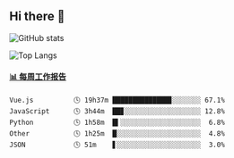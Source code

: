 ## Hi there 👋

![GitHub stats](https://github-readme-stats.orilight.top/api?username=orilights)

![Top Langs](https://github-readme-stats.orilight.top/api/top-langs/?username=orilights&layout=compact)

<!-- waka-box start -->
#### <a href="https://gist.github.com/92c8d5b388768c10efcba86e82b7c4fb" target="_blank">📊 每周工作报告</a>
```text
Vue.js          🕓 19h37m ██████████████▊░░░░░░░ 67.1%
JavaScript      🕓 3h44m  ██▊░░░░░░░░░░░░░░░░░░░ 12.8%
Python          🕓 1h58m  █▍░░░░░░░░░░░░░░░░░░░░  6.8%
Other           🕓 1h25m  █░░░░░░░░░░░░░░░░░░░░░  4.8%
JSON            🕓 51m    ▋░░░░░░░░░░░░░░░░░░░░░  3.0%
```
<!-- Powered by https://github.com/journey-ad/waka-box-go . -->
<!-- waka-box end -->

